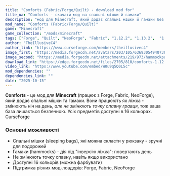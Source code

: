 ```yaml
---
title: "Comforts (Fabric/Forge/Quilt) - download mod for"
title_ua: "Comforts - скачати мод на спальні мішки й гамаки"
description: "мод для Minecraft, який додає спальні мішки й гамаки без зміни точки спавну. Використовуйте портативні засоби сну в 16 кольорах"
mod_name: "Comforts (Fabric/Forge/Quilt)"
game: "Minecraft"
game_collection: "/mods/minecraft"
tags: ["Forge", "Quilt", "NeoForge", "Fabric", "1.12.2", "1.13.2",  "1.19", "1.20.1", "1.20", "1.21.4", "1.21.5"]
author: "TheIllusiveC4"
author_link: "https://www.curseforge.com/members/theillusivec4"
image_first: "https://media.forgecdn.net/avatars/203/105/636930549407382137.png"
image_second: "https://media.forgecdn.net/attachments/219/973/hammockpan.png"
download_link: "https://edge.forgecdn.net/files/2705/810/comforts-1.12.2-1.4.1.2.jar"
video_link: "https://www.youtube.com/embed/W0u9q5Q0L5c"
mod_dependencies: ""
dependencies_link: ""
date: "2025-10-15"
---
```


**Comforts** - це мод для **Minecraft** (працює з Forge, Fabric, NeoForge), який додає спальні мішки та гамаки. Вони працюють як ліжка - змінюють ніч на день, _*але не змінюють точку спавну гравця*_, тож ваша база лишається безпечною. Усіх предметів доступні в 16 кольорах. 
CurseForge

### Основні можливості

- Спальні мішки (sleeping bags), які можна скласти у рюкзаку - зручні для подорожей
- Гамаки (hammocks) - дія під "інверсію ліжка": повертають день
- Не змінюють точку спавну, навіть якщо використано
- Доступні 16 кольорів (можна фарбувати)
- Підтримка різних мод-лоадерів: Forge, Fabric, NeoForge
